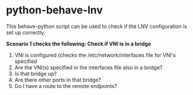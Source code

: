 # python-behave-lnv

This behave-python script can be used to check if the LNV configuration is set up correctly.

<b>Scenario 1 checks the following:  Check if VNI is in a bridge</b>
1)  VNI is configured (checks the /etc/network/interfaces file for VNI's specified
2)  Are the VNI(s) specified in the interfaces file also in a bridge?
3)  Is that bridge up?
4)  Are there other ports in that bridge?
5)  Do I have a route to the remote endpoints?

